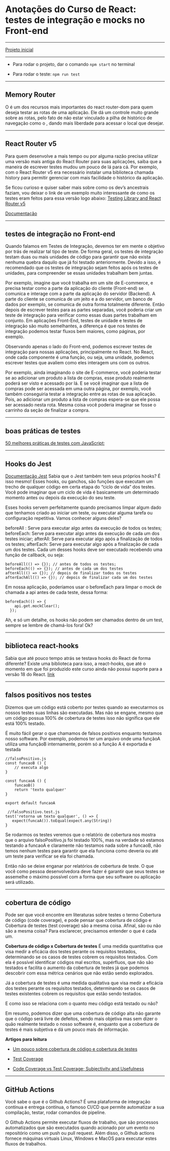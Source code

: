 # Anotações do Curso de React: testes de integração e mocks no Front-end

---

[Projeto inicial](https://github.com/alura-cursos/bytebank-v2/tree/df08aa8579bc6b9964dc1f7a08a22c64cafa983e)

---

- Para rodar o projeto, dar o comando ```npm start``` no terminal

- Para rodar o teste: ```npm run test```

---

## Memory Router
O <MemoryRouter/> é um dos recursos mais importantes do react router-dom para quem deseja testar as rotas de uma aplicação. Ele dá um controle muito grande sobre as rotas, pelo fato de não estar vinculado a pilha de histórico de navegação como o <BrowserRouter/>, dando mais liberdade para acessar o local que desejar.

---

## React Router v5
Para quem desenvolve a mais tempo ou por alguma razão precisa utilizar uma versão mais antiga do React Router para suas aplicações, saiba que a maneira de escrever testes mudou um pouco de lá para cá. Por exemplo, com o React Router v5 era necessário instalar uma biblioteca chamada history para permitir gerenciar com mais facilidade o histórico da aplicação.

Se ficou curioso e quiser saber mais sobre como os dev’s ancestrais faziam, vou deixar o link de um exemplo muito interessante de como os testes eram feitos para essa versão logo abaixo:
[Testing Library and React Router v5](https://testing-library.com/docs/example-react-router/#testing-library-and-react-router-v5)

[Documentação](https://github.com/remix-run/history#documentation)

---

## testes de integração no Front-end
Quando falamos em Testes de Integração, devemos ter em mente o objetivo por trás de realizar tal tipo de teste. De forma geral, os testes de integração testam duas ou mais unidades de código para garantir que não exista nenhuma quebra daquilo que já foi testado anteriormente. Devido a isso, é recomendado que os testes de integração sejam feitos após os testes de unidades, para compreender se essas unidades trabalham bem juntas.

Por exemplo, imagine que você trabalha em um site de E-commerce, e precisa testar como a parte da aplicação do cliente (Front-end) se comunica e interage com a parte da aplicação do servidor (Backend). A parte do cliente se comunica de um jeito e a do servidor, um banco de dados por exemplo, se comunica de outra forma totalmente diferente. Então depois de escrever testes para as partes separadas, você poderia criar um teste de integração para verificar como essas duas partes trabalham em conjunto. Em aplicações Front-End, testes de unidade e testes de integração são muito semelhantes, a diferença é que nos testes de integração podemos testar fluxos bem maiores, como páginas, por exemplo.

Observando apenas o lado do Front-end, podemos escrever testes de integração para nossas aplicações, principalmente no React. No React, onde cada componente é uma função, ou seja, uma unidade, podemos escrever testes que avaliem como eles interagem uns com os outros.

Por exemplo, ainda imaginando o site de E-commerce, você poderia testar se ao adicionar um produto a lista de compras, esse produto realmente poderá ser visto e acessado por lá. E se você imaginar que a lista de compras pode ser acessada em uma outra página, por exemplo, você também conseguiria testar a integração entre as rotas de sua aplicação. Pois, ao adicionar um produto a lista de compras espera-se que ele possa ser acessado nesta rota. Mesma coisa você poderia imaginar se fosse o carrinho da seção de finalizar a compra.

---

## boas práticas de testes
[50 melhores práticas de testes com JavaScript](https://github.com/goldbergyoni/javascript-testing-best-practices/blob/master/readme-pt-br.md);

---

## Hooks do Jest
[Documentação Jest](https://jestjs.io/docs/api#afterallfn-timeout)
Sabia que o Jest também tem seus próprios hooks? É isso mesmo! Esses hooks, ou ganchos, são funções que executam um trecho de qualquer código em certa etapa do “ciclo de vida” dos testes. Você pode imaginar que um ciclo de vida é basicamente um determinado momento antes ou depois da execução do seu teste.

Esses hooks servem perfeitamente quando precisamos limpar algum dado que tenhamos criado ao iniciar um teste, ou executar alguma tarefa ou configuração repetitiva. Vamos conhecer alguns deles?

beforeAll : Serve para executar algo antes da execução de todos os testes;
beforeEach: Serve para executar algo antes da execução de cada um dos testes iniciar;
afterAll: Serve para executar algo após a finalização de todos os testes;
afterEach: Serve para executar algo após a finalização de cada um dos testes.
Cada um desses hooks deve ser executado recebendo uma função de callback, ou seja:
```
beforeAll(() => {}); // antes de todos os testes;
beforeEach(() => {}); // antes de cada um dos testes
afterAll(() => {}); // depois de finalizar todos os testes
afterEachAll(() => {}); // depois de finalizar cada um dos testes
```

Em nossa aplicação, poderíamos usar o beforeEach para limpar o mock de chamada a api antes de cada teste, dessa forma:
```
beforeEach(() => {
    api.get.mockClear();
  });
```

Ah, e só um detalhe, os hooks não podem ser chamados dentro de um test, sempre se lembre de chamá-los fora! Ok?

---

##  biblioteca react-hooks

Sabia que até pouco tempo atrás se testava hooks do React de forma diferente? Existe uma biblioteca para isso, a react-hooks, que até o momento em que foi produzido este curso ainda não possui suporte para a versão 18 do React.
[link](https://github.com/testing-library/react-hooks-testing-library)

---

##  falsos positivos nos testes
Dizemos que um código está coberto por testes quando ao executarmos os nossos testes suas linhas são executadas. Mas não se engane, mesmo que um código possua 100% de cobertura de testes isso não significa que ele está 100% testado.

É muito fácil gerar o que chamamos de falsos positivos enquanto testamos nosso software. Por exemplo, podemos ter um arquivo onde uma funçãoA utiliza uma funçãoB internamente, porém só a função A é exportada e testada
```
//falsoPositivo.js
const funcaoB () {
    // executa algo
}

const funcaoA () {
    funcaoB()
    return 'texto qualquer'
}

export default funcaoA
```

```
 //falsoPositivo.test.js
test('retorna um texto qualquer', () => {
   expect(funcaA()).toEqual(expect.any(String))
}
``` 

Se rodarmos os testes veremos que o relatório de cobertura nos mostra que o arquivo falsoPositivo.js foi testado 100%, mas na verdade só estamos testando a funcaoA e claramente não testamos nada sobre a funcaoB, não temos nenhum testes para garantir que ela funciona como deveria ou até um teste para verificar se ela foi chamada.

Então não se deixe enganar por relatórios de cobertura de teste. O que você como pessoa desenvolvedora deve fazer é garantir que seus testes se assemelhe o máximo possível com a forma que seu software ou aplicação será utilizado.

---

##  cobertura de código
Pode ser que você encontre em literaturas sobre testes o termo Cobertura de código (code coverage), e pode pensar que cobertura de código e Cobertura de testes (test coverage) são a mesma coisa. Afinal, são ou não são a mesma coisa? Para esclarecer, precisamos entender o que é cada um.

**Cobertura de código x Cobertura de testes**
É uma medida quantitativa que visa medir a eficácia dos testes perante os requisitos testados, determinando se os casos de testes cobrem os requisitos testados. Com ela é possível identificar códigos mal escritos, supérfluos, que não são testados e facilita o aumento da cobertura de testes já que podemos descobrir com essa métrica cenários que não estão sendo explorados.

Já a cobertura de testes é uma medida qualitativa que visa medir a eficácia dos testes perante os requisitos testados, determinando se os casos de testes existentes cobrem os requisitos que estão sendo testados.

E como isso se relaciona com o quanto meu código está testado ou não?

Em resumo, podemos dizer que uma cobertura de código alta não garante que o código será livre de defeitos, sendo mais objetiva mas sem dizer o quão realmente testado o nosso software é, enquanto que a cobertura de testes é mais subjetiva e dá um pouco mais de informação.

**Artigos para leitura**
- [Um pouco sobre cobertura de código e cobertura de testes](https://medium.com/liferay-engineering-brazil/um-pouco-sobre-cobertura-de-c%C3%B3digo-e-cobertura-de-testes-4fd062e91007)

- [Test Coverage](https://www.martinfowler.com/bliki/TestCoverage.html)

- [Code Coverage vs Test Coverage; Subjectivity and Usefulness](https://danashby.co.uk/2019/02/14/code-coverage-vs-test-coverage/)
---

## GitHub Actions
Você sabe o que é o Github Actions? É uma plataforma de integração contínua e entrega contínua, o famoso CI/CD que permite automatizar a sua compilação, testar, rodar comandos de pipeline.

O Github Actions permite executar fluxos de trabalho, que são processos automatizados que são executados quando acionado por um evento no repositório como um push ou pull request. Além disso, o Github actions fornece máquinas virtuais Linux, Windows e MacOS para executar estes fluxos de trabalhos.
